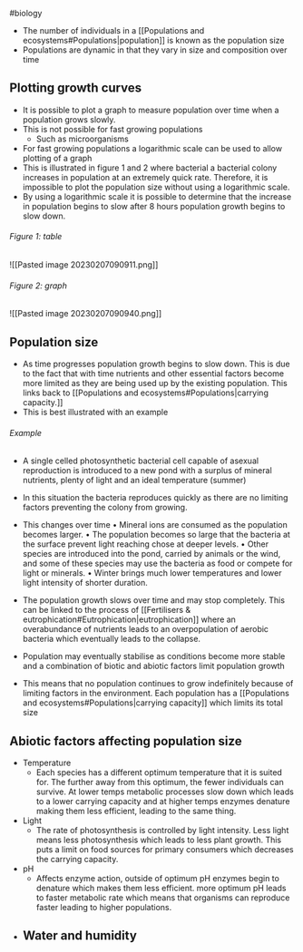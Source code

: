 #biology 
- The number of individuals in a [[Populations and ecosystems#Populations|population]] is known as the population size
- Populations are dynamic in that they vary in size and composition over time

## Plotting growth curves
- It is possible to plot a graph to measure population over time when a population grows slowly.
- This is not possible for fast growing populations
    - Such as microorganisms
- For fast growing populations a logarithmic scale can be used to allow plotting of a graph
- This is illustrated in figure 1 and 2 where bacterial a bacterial colony increases in population at an extremely quick rate. Therefore, it is impossible to plot the population size without using a logarithmic scale.
- By using a logarithmic scale it is possible to determine that the increase in population begins to slow after 8 hours population growth begins to slow down.
###### Figure 1: table
![[Pasted image 20230207090911.png]]
###### Figure 2: graph
![[Pasted image 20230207090940.png]]

## Population size
- As time progresses population growth begins to slow down. This is due to the fact that with time nutrients and other essential factors become more limited as they are being used up by the existing population. This links back to [[Populations and ecosystems#Populations|carrying capacity.]] 
- This is best illustrated with an example
###### Example
- A single celled photosynthetic bacterial cell capable of asexual reproduction is introduced to a new pond with a surplus of mineral nutrients, plenty of light and an ideal temperature (summer)
- In this situation the bacteria reproduces quickly as there are no limiting factors preventing the colony from growing.

- This changes over time
    • Mineral ions are consumed as the population becomes larger. 
    • The population becomes so large that the bacteria at the surface prevent light reaching chose at deeper levels. 
    • Other species are introduced into the pond, carried by animals or the wind, and some of these species may use the bacteria as food or compete for light or minerals.
    • Winter brings much lower temperatures and lower light intensity of shorter duration.
- The population growth slows over time and may stop completely. This can be linked to the process of [[Fertilisers & eutrophication#Eutrophication|eutrophication]] where an overabundance of nutrients leads to an overpopulation of aerobic bacteria which eventually leads to the collapse.
- Population may eventually stabilise as conditions become more stable and a combination of biotic and abiotic factors limit population growth
- This means that no population continues to grow indefinitely because of limiting factors in the environment. Each population has a [[Populations and ecosystems#Populations|carrying capacity]] which limits its total size

## Abiotic factors affecting population size
- Temperature
    - Each species has a different optimum temperature that it is suited for. The further away from this optimum, the fewer individuals can survive. At lower temps metabolic processes slow down which leads to a lower carrying capacity and at higher temps enzymes denature making them less efficient, leading to the same thing.
- Light 
    - The rate of photosynthesis is controlled by light intensity. Less light means less photosynthesis which leads to less plant growth. This puts a limit on food sources for primary consumers which decreases the carrying capacity.
- pH
    - Affects enzyme action, outside of optimum pH enzymes begin to denature which makes them less efficient. more optimum pH leads to faster metabolic rate which means that organisms can reproduce faster leading to higher populations.
- Water and humidity
    - 